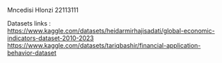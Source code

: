 Mncedisi Hlonzi
22113111


Datasets links :
https://www.kaggle.com/datasets/heidarmirhajisadati/global-economic-indicators-dataset-2010-2023
https://www.kaggle.com/datasets/tariqbashir/financial-application-behavior-dataset
